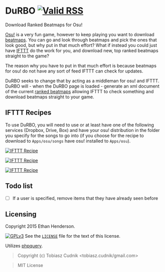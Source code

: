 # DuRBO [![Valid RSS](http://validator.w3.org/feed/images/valid-rss-rogers.png)](http://validator.w3.org/feed/check.cgi?url=http%3A//zbee.me/durbo/DuRBO.php)
Download Ranked Beatmaps for Osu!

[Osu!](https://osu.ppy.sh/) is a very fun game, however to keep playing you want to download [beatmaps](https://osu.ppy.sh/p/beatmaplist).
You can go and look through beatmaps and pick the ones that look good, but why put in that much effort? What if instead you could just have [IFTTT](https://ifttt.com) do the work for you, and download new, top ranked beatmaps straight to the game?

The reason why you have to put in that much effort is because beatmaps for osu! do not have any sort of feed IFTTT can check for updates.

DuRBO seeks to change that by acting as a middleman for osu! and IFTTT. DuRBO will - when the DuRBO page is loaded - generate an xml document of the current [ranked beatmaps](http://www.osubeatmaps.com/en/listing/0/0/1/) allowing IFTTT to check something and download beatmaps straight to your game.

## IFTTT Recipes
To use DuRBO, you will need to use or at least have one of the following services (Dropbox, Drive, Box) and have your osu! distribution in the folder you specify for the songs to go into (if you choose for the recipe to download to `Apps/osu/songs` have osu! installed to `Apps/osu`).

[![IFTTT Recipe](https://i.imgur.com/EVfqRhu.png)](https://ifttt.com/view_embed_recipe/262301-download-osu-beatmaps)

[![IFTTT Recipe](https://i.imgur.com/c95xJ4I.png)](https://ifttt.com/view_embed_recipe/262303-download-osu-beatmaps)

[![IFTTT Recipe](https://i.imgur.com/1ACGaaF.png)](https://ifttt.com/view_embed_recipe/262306-download-osu-beatmaps)

## Todo list
- [ ] If a user is specified, remove items that they have already seen before

## Licensing
Copyright 2015 Ethan Henderson.

[![GPLv3](https://www.gnu.org/graphics/gplv3-127x51.png)](http://www.gnu.org/copyleft/gpl.html)
See the [`LICENSE`](https://github.com/Zbee/DuRB/blob/master/LICENSE) file for the text of this license.

Utilizes [phpquery](https://github.com/TobiaszCudnik/phpquery).

> Copyright (c) Tobiasz Cudnik &lt;tobiasz.cudnik/gmail.com>

> MIT License
